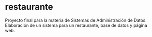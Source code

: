 # restaurante
Proyecto final para la materia de Sistemas de Administración de Datos. Elaboración de un sistema para un restaurante, base de datos y página web.
